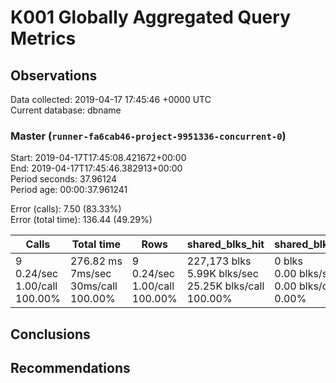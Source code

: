 # K001 Globally Aggregated Query Metrics

## Observations ##
Data collected: 2019-04-17 17:45:46 +0000 UTC  
Current database: dbname  



### Master (`runner-fa6cab46-project-9951336-concurrent-0`) ###
Start: 2019-04-17T17:45:08.421672+00:00  
End: 2019-04-17T17:45:46.382913+00:00  
Period seconds: 37.96124  
Period age: 00:00:37.961241  

Error (calls): 7.50 (83.33%)  
Error (total time): 136.44 (49.29%)

Calls | Total&nbsp;time | Rows | shared_blks_hit | shared_blks_read | shared_blks_dirtied | shared_blks_written | blk_read_time | blk_write_time | kcache_reads | kcache_writes | kcache_user_time_ms | kcache_system_time 
-------|------------|------|-----------------|------------------|---------------------|---------------------|---------------|----------------|--------------|---------------|---------------------|--------------------
9<br/>0.24/sec<br/>1.00/call<br/>100.00% |276.82&nbsp;ms<br/>7ms/sec<br/>30ms/call<br/>100.00% |9<br/>0.24/sec<br/>1.00/call<br/>100.00% |227,173&nbsp;blks<br/>5.99K&nbsp;blks/sec<br/>25.25K&nbsp;blks/call<br/>100.00% |0&nbsp;blks<br/>0.00&nbsp;blks/sec<br/>0.00&nbsp;blks/call<br/>0.00% |0&nbsp;blks<br/>0.00&nbsp;blks/sec<br/>0.00&nbsp;blks/call<br/>0.00% |0&nbsp;blks<br/>0.00&nbsp;blks/sec<br/>0.00&nbsp;blks/call<br/>0.00% |0.00&nbsp;ms<br/>0s/sec<br/>0s/call<br/>0.00% |0.00&nbsp;ms<br/>0s/sec<br/>0s/call<br/>0.00% |0.00&nbsp;bytes<br/>0.00&nbsp;bytes/sec<br/>0.00&nbsp;bytes/call<br/>0.00% |0.00&nbsp;bytes<br/>0.00&nbsp;bytes/sec<br/>0.00&nbsp;bytes/call<br/>0.00% |0.00&nbsp;ms<br/>0s/sec<br/>0s/call<br/>0.00% |0.00&nbsp;ms<br/>0s/sec<br/>0s/call<br/>0.00%





## Conclusions ##


## Recommendations ##

